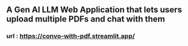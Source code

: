 ## A Gen AI LLM Web Application that lets users upload multiple PDFs and chat with them

### url : https://convo-with-pdf.streamlit.app/